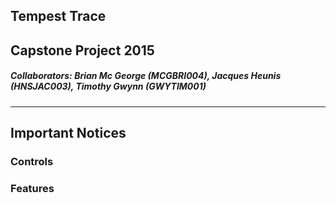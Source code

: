 Tempest Trace
-------------------------------------
## Capstone Project 2015
##### **Collaborators:** Brian Mc George (MCGBRI004), Jacques Heunis (HNSJAC003), Timothy Gwynn (GWYTIM001)
----------
## Important Notices
### Controls

### Features
